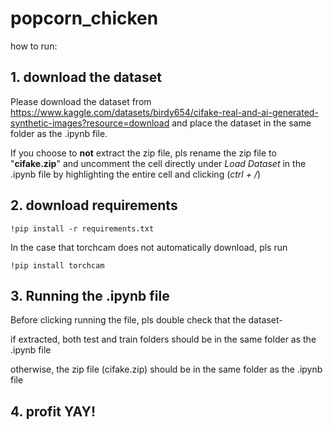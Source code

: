 # popcorn_chicken

how to run:

## 1. download the dataset
Please download the dataset from https://www.kaggle.com/datasets/birdy654/cifake-real-and-ai-generated-synthetic-images?resource=download
and place the dataset in the same folder as the .ipynb file.

If you choose to **not** extract the zip file, pls rename the zip file to "**cifake.zip**" and uncomment the cell directly under *Load Dataset* in the .ipynb file by highlighting the entire cell and clicking (*ctrl + /*)


## 2. download requirements

```.
!pip install -r requirements.txt
```
In the case that torchcam does not automatically download, pls run
```
!pip install torchcam
```

## 3. Running the .ipynb file
Before clicking running the file, pls double check that the dataset- 

if extracted, both test and train folders should be in the same folder as the .ipynb file

otherwise, the zip file (cifake.zip) should be in the same folder as the .ipynb file

## 4. profit YAY!
